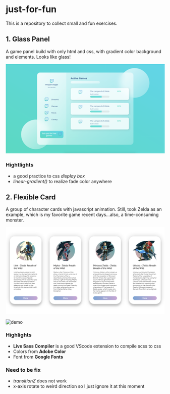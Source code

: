 # just-for-fun
This is a repository to collect small and fun exercises.

## 1. Glass Panel
A game panel build with only html and css, with gradient color background and elements. Looks like glass!

<p>
<img src="1-glass-panel/screenshot.png" alt="" width="" />
</p>

### Hightlights
* a good practice to css *display box*
* *linear-gradient()* to realize fade color anywhere

## 2. Flexible Card
A group of character cards with javascript animation. Still, took Zelda as an example, which is my favorite game recent days...also, a time-consuming monster.

<p>
<img src="2-flexible-card/screenshot.png" alt="" width="" />
</p>

![demo](2-flexible-card/demo.gif)

### Highlights
* **Live Sass Compiler** is a good VScode extension to compile scss to css
* Colors from **Adobe Color**
* Font from **Google Fonts** 

### Need to be fix
* *transitionZ* does not work
* x-axis rotate to weird direction so I just ignore it at this moment

